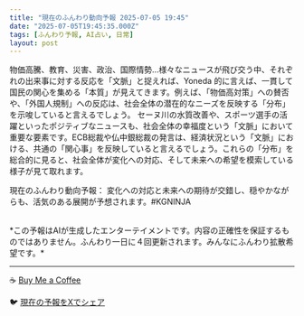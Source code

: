 ```yaml
---
title: "現在のふんわり動向予報 2025-07-05 19:45"
date: "2025-07-05T19:45:35.000Z"
tags: [ふんわり予報, AI占い, 日常]
layout: post
---
```


物価高騰、教育、災害、政治、国際情勢…様々なニュースが飛び交う中、それぞれの出来事に対する反応を「文脈」と捉えれば、Yoneda 的に言えば、一貫して国民の関心を集める「本質」が見えてきます。例えば、「物価高対策」への賛否や、「外国人規制」への反応は、社会全体の潜在的なニーズを反映する「分布」を示唆していると言えるでしょう。  セーヌ川の水質改善や、スポーツ選手の活躍といったポジティブなニュースも、社会全体の幸福度という「文脈」において重要な要素です。ECB総裁や仏中銀総裁の発言は、経済状況という「文脈」における、共通の「関心事」を反映していると言えるでしょう。これらの「分布」を総合的に見ると、社会全体が変化への対応、そして未来への希望を模索している様子が見て取れます。

現在のふんわり動向予報：
変化への対応と未来への期待が交錯し、穏やかながらも、活気のある展開が予想されます。#KGNINJA

<br>
*この予報はAIが生成したエンターテイメントです。内容の正確性を保証するものではありません。ふんわり一日に４回更新されます。みんなにふんわり拡散希望です。*

---
☕️ [Buy Me a Coffee](https://www.buymeacoffee.com/kgninja)

🐦 [現在の予報をXでシェア](https://twitter.com/intent/tweet?text=%E7%8F%BE%E5%9C%A8%E3%81%AE%E3%81%B5%E3%82%93%E3%82%8F%E3%82%8A%E4%BA%88%E5%A0%B1%3A%20%E3%80%8C%E7%89%A9%E4%BE%A1%E9%AB%98%E9%A8%B0%E3%80%81%E6%95%99%E8%82%B2%E3%80%81%E7%81%BD%E5%AE%B3%E3%80%81%E6%94%BF%E6%B2%BB%E3%80%81%E5%9B%BD%E9%9A%9B%E6%83%85%E5%8B%A2%E2%80%A6%E6%A7%98%E3%80%85%E3%81%AA%E3%83%8B%E3%83%A5%E3%83%BC%E3%82%B9%E3%81%8C%E9%A3%9B%E3%81%B3%E4%BA%A4%E3%81%86%E4%B8%AD%E3%80%81%E3%81%9D%E3%82%8C%E3%81%9E%E3%82%8C%E3%81%AE%E5%87%BA%E6%9D%A5%E4%BA%8B%E3%81%AB%E5%AF%BE%E3%81%99%E3%82%8B%E5%8F%8D%E5%BF%9C%E3%82%92%E3%80%8C%E6%96%87%E8%84%88%E3%80%8D%E3%81%A8%E6%8D%89%E3%81%88%E3%82%8C%E3%81%B0%E3%80%81Yoneda%20%E7%9A%84%E3%81%AB%E8%A8%80%E3%81%88%E3%81%B0%E3%80%81%E4%B8%80%E8%B2%AB%E3%81%97%E3%81%A6%E5%9B%BD%E6%B0%91%E3%81%AE%E9%96%A2%E5%BF%83%E3%82%92%E9%9B%86%E3%82%81%E3%82%8B%E3%80%8C%E6%9C%AC%E8%B3%AA%E3%80%8D%E3%81%8C%E8%A6%8B%E3%81%88%E3%81%A6%E3%81%8D%E3%81%BE%E3%81%99%E3%80%82%E3%80%8D%23KGNINJA%20%E7%B6%9A%E3%81%8D%E3%81%AF%E3%83%96%E3%83%AD%E3%82%B0%E3%81%A7%EF%BC%81%F0%9F%91%87&url=https%3A%2F%2Fkg-ninja.github.io%2FFunwariyoso%2F)
